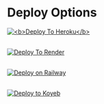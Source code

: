 <h1>Deploy Options</h1>
<a href="https://heroku.com/deploy?template=https://github.com/adultverse04/Mega-Login">
  <img src="https://www.herokucdn.com/deploy/button.svg" alt="<b>Deploy To Heroku</b>">
</a><br><br>

[![Deploy To Render](https://render.com/images/deploy-to-render-button.svg)](https://render.com/deploy?repo=https://github.com/adultverse04/Mega-Login)<br><br>

[![Deploy on Railway](https://railway.app/button.svg)](https://railway.app/new/template?template=https://github.com/adultverse04/Mega-Login)<br><br>

[![Deploy to Koyeb](https://www.koyeb.com/static/images/deploy/button.svg)](https://app.koyeb.com/deploy?name=mega-login&type=git&repository=adultverse04%2FMega-Login&branch=main&builder=dockerfile&instance_type=free&regions=was&instances_min=0&autoscaling_sleep_idle_delay=3600&env%5BMEGA_EMAIL%5D=&env%5BMEGA_PASSWORD%5D=&ports=8080%3Bhttp%3B%2F&hc_protocol%5B8080%5D=tcp&hc_grace_period%5B8080%5D=5&hc_interval%5B8080%5D=30&hc_restart_limit%5B8080%5D=3&hc_timeout%5B8080%5D=5&hc_path%5B8080%5D=%2F&hc_method%5B8080%5D=get)

